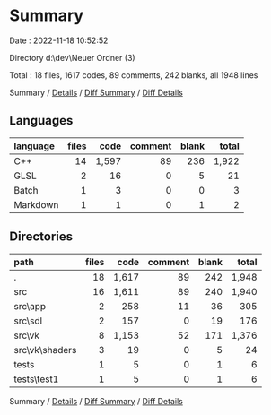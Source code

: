 # Summary

Date : 2022-11-18 10:52:52

Directory d:\\dev\\Neuer Ordner (3)

Total : 18 files,  1617 codes, 89 comments, 242 blanks, all 1948 lines

Summary / [Details](details.md) / [Diff Summary](diff.md) / [Diff Details](diff-details.md)

## Languages
| language | files | code | comment | blank | total |
| :--- | ---: | ---: | ---: | ---: | ---: |
| C++ | 14 | 1,597 | 89 | 236 | 1,922 |
| GLSL | 2 | 16 | 0 | 5 | 21 |
| Batch | 1 | 3 | 0 | 0 | 3 |
| Markdown | 1 | 1 | 0 | 1 | 2 |

## Directories
| path | files | code | comment | blank | total |
| :--- | ---: | ---: | ---: | ---: | ---: |
| . | 18 | 1,617 | 89 | 242 | 1,948 |
| src | 16 | 1,611 | 89 | 240 | 1,940 |
| src\\app | 2 | 258 | 11 | 36 | 305 |
| src\\sdl | 2 | 157 | 0 | 19 | 176 |
| src\\vk | 8 | 1,153 | 52 | 171 | 1,376 |
| src\\vk\\shaders | 3 | 19 | 0 | 5 | 24 |
| tests | 1 | 5 | 0 | 1 | 6 |
| tests\\test1 | 1 | 5 | 0 | 1 | 6 |

Summary / [Details](details.md) / [Diff Summary](diff.md) / [Diff Details](diff-details.md)